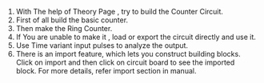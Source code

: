 1. With The help of Theory Page , try to build the Counter Circuit.  
2. First of all build the basic counter.  
3. Then make the Ring Counter.  
4. If You are unable to make it , load or export the circuit directly and use it.  
5. Use Time variant input pulses to analyze the output.  
6. There is an import feature, which lets you construct building blocks. Click on import and then click on circuit board to see the imported block. For more details, refer import section in manual.  

